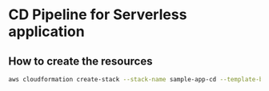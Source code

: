 # CD Pipeline for Serverless application

## How to create the resources

```bash
aws cloudformation create-stack --stack-name sample-app-cd --template-body file://.cf/template.yaml
```
